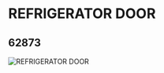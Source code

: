 # REFRIGERATOR DOOR
## 62873
![REFRIGERATOR DOOR](https://lc-www-live-s.legocdn.com/media/bricks/5/2/4528259.jpg)